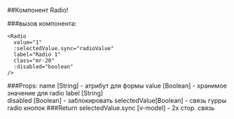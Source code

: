 ##Компонент Radio!

###вызов компонента:
```vue
<Radio
  value="1"
  :selectedValue.sync="radioValue"
  label="Radio 1"
  class="mr-20"
  :disabled="boolean"
/>
```
###Props:
    name         [String]  - атрибут для формы
    value        [Boolean] - хранимое значение для radio
    label        [String]  
    disabled     [Boolean] - заблокировать
    selectedValue[Boolean] - связь гурры radio кнопок 
###Return
    selectedValue.sync [v-model] - 2х стор. связь 
    